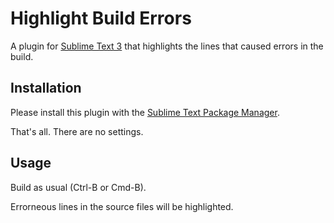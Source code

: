 Highlight Build Errors
======================

A plugin for [Sublime Text 3](http://www.sublimetext.com/) that highlights the lines that caused errors in the build.

## Installation

Please install this plugin with the [Sublime Text Package Manager](https://sublime.wbond.net/).

That's all. There are no settings.

## Usage

Build as usual (Ctrl-B or Cmd-B).

Errorneous lines in the source files will be highlighted.
